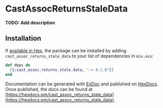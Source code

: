 # CastAssocReturnsStaleData

**TODO: Add description**

## Installation

If [available in Hex](https://hex.pm/docs/publish), the package can be installed
by adding `cast_assoc_returns_stale_data` to your list of dependencies in `mix.exs`:

```elixir
def deps do
  [{:cast_assoc_returns_stale_data, "~> 0.1.0"}]
end
```

Documentation can be generated with [ExDoc](https://github.com/elixir-lang/ex_doc)
and published on [HexDocs](https://hexdocs.pm). Once published, the docs can
be found at [https://hexdocs.pm/cast_assoc_returns_stale_data](https://hexdocs.pm/cast_assoc_returns_stale_data).

